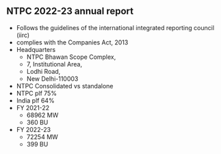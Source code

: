 ## NTPC 2022-23 annual report

- Follows the guidelines of the international integrated reporting council (iirc)
- complies with the Companies Act, 2013
- Headquarters
    - NTPC Bhawan Scope Complex,
    - 7, Institutional Area,
    - Lodhi Road,
    - New Delhi-110003
- NTPC Consolidated vs standalone
- NTPC plf 75%
- India plf 64%
- FY 2021-22
    - 68962 MW
    - 360 BU
- FY 2022-23
    - 72254 MW
    - 399 BU